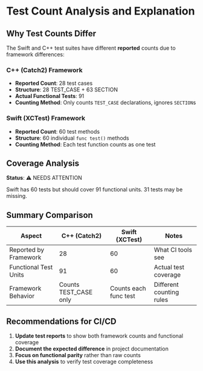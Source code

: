 # Test Count Analysis and Explanation

## Why Test Counts Differ

The Swift and C++ test suites have different **reported** counts due to framework differences:

### C++ (Catch2) Framework
- **Reported Count**: 28 test cases
- **Structure**: 28 TEST_CASE + 63 SECTION
- **Actual Functional Tests**: 91
- **Counting Method**: Only counts `TEST_CASE` declarations, ignores `SECTION`s

### Swift (XCTest) Framework
- **Reported Count**: 60 test methods
- **Structure**: 60 individual `func test()` methods
- **Counting Method**: Each test function counts as one test

## Coverage Analysis

**Status**: ⚠️ NEEDS ATTENTION

Swift has 60 tests but should cover 91 functional units. 31 tests may be missing.

## Summary Comparison

| Aspect | C++ (Catch2) | Swift (XCTest) | Notes |
|--------|--------------|----------------|-------|
| Reported by Framework | 28 | 60 | What CI tools see |
| Functional Test Units | 91 | 60 | Actual test coverage |
| Framework Behavior | Counts TEST_CASE only | Counts each func test | Different counting rules |

## Recommendations for CI/CD

1. **Update test reports** to show both framework counts and functional coverage
2. **Document the expected difference** in project documentation
3. **Focus on functional parity** rather than raw counts
4. **Use this analysis** to verify test coverage completeness
